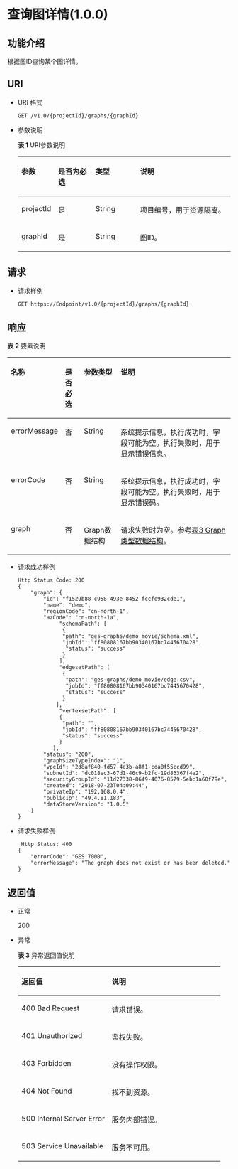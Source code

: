 # 查询图详情\(1.0.0\)<a name="ges_03_0017"></a>

## 功能介绍<a name="section13112046"></a>

根据图ID查询某个图详情。

## URI<a name="section50899550"></a>

-   URI 格式

    ```
    GET /v1.0/{projectId}/graphs/{graphId}
    ```

-   参数说明

    **表 1**  URI参数说明

    <a name="table6608620617248"></a>
    <table><thead align="left"><tr id="row3675225817248"><th class="cellrowborder" valign="top" width="16.73%" id="mcps1.2.5.1.1"><p id="p595565431734"><a name="p595565431734"></a><a name="p595565431734"></a>参数</p>
    </th>
    <th class="cellrowborder" valign="top" width="17.669999999999998%" id="mcps1.2.5.1.2"><p id="p593506481734"><a name="p593506481734"></a><a name="p593506481734"></a>是否为必选</p>
    </th>
    <th class="cellrowborder" valign="top" width="21.05%" id="mcps1.2.5.1.3"><p id="p426731451734"><a name="p426731451734"></a><a name="p426731451734"></a>类型</p>
    </th>
    <th class="cellrowborder" valign="top" width="44.55%" id="mcps1.2.5.1.4"><p id="p339727151734"><a name="p339727151734"></a><a name="p339727151734"></a>说明</p>
    </th>
    </tr>
    </thead>
    <tbody><tr id="row1808447217248"><td class="cellrowborder" valign="top" width="16.73%" headers="mcps1.2.5.1.1 "><p id="p264479361734"><a name="p264479361734"></a><a name="p264479361734"></a>projectId</p>
    </td>
    <td class="cellrowborder" valign="top" width="17.669999999999998%" headers="mcps1.2.5.1.2 "><p id="p619080841734"><a name="p619080841734"></a><a name="p619080841734"></a>是</p>
    </td>
    <td class="cellrowborder" valign="top" width="21.05%" headers="mcps1.2.5.1.3 "><p id="p484988711734"><a name="p484988711734"></a><a name="p484988711734"></a>String</p>
    </td>
    <td class="cellrowborder" valign="top" width="44.55%" headers="mcps1.2.5.1.4 "><p id="p360945161734"><a name="p360945161734"></a><a name="p360945161734"></a>项目编号，用于资源隔离。</p>
    </td>
    </tr>
    <tr id="row3934025317248"><td class="cellrowborder" valign="top" width="16.73%" headers="mcps1.2.5.1.1 "><p id="p62277391734"><a name="p62277391734"></a><a name="p62277391734"></a>graphId</p>
    </td>
    <td class="cellrowborder" valign="top" width="17.669999999999998%" headers="mcps1.2.5.1.2 "><p id="p346848441734"><a name="p346848441734"></a><a name="p346848441734"></a>是</p>
    </td>
    <td class="cellrowborder" valign="top" width="21.05%" headers="mcps1.2.5.1.3 "><p id="p580089451734"><a name="p580089451734"></a><a name="p580089451734"></a>String</p>
    </td>
    <td class="cellrowborder" valign="top" width="44.55%" headers="mcps1.2.5.1.4 "><p id="p11040821734"><a name="p11040821734"></a><a name="p11040821734"></a>图ID。</p>
    </td>
    </tr>
    </tbody>
    </table>


## 请求<a name="section55442766"></a>

-   请求样例

    ```
    GET https://Endpoint/v1.0/{projectId}/graphs/{graphId} 
    ```


## 响应<a name="section29222847"></a>

**表 2**  要素说明

<a name="table13346946"></a>
<table><thead align="left"><tr id="row52871723"><th class="cellrowborder" valign="top" width="17.48%" id="mcps1.2.5.1.1"><p id="p54751131"><a name="p54751131"></a><a name="p54751131"></a>名称</p>
</th>
<th class="cellrowborder" valign="top" width="8.780000000000001%" id="mcps1.2.5.1.2"><p id="p5656599"><a name="p5656599"></a><a name="p5656599"></a>是否必选</p>
</th>
<th class="cellrowborder" valign="top" width="17.169999999999998%" id="mcps1.2.5.1.3"><p id="p55531400"><a name="p55531400"></a><a name="p55531400"></a>参数类型</p>
</th>
<th class="cellrowborder" valign="top" width="56.57%" id="mcps1.2.5.1.4"><p id="p1749590"><a name="p1749590"></a><a name="p1749590"></a>说明</p>
</th>
</tr>
</thead>
<tbody><tr id="row15746315"><td class="cellrowborder" valign="top" width="17.48%" headers="mcps1.2.5.1.1 "><p id="p383151"><a name="p383151"></a><a name="p383151"></a>errorMessage</p>
</td>
<td class="cellrowborder" valign="top" width="8.780000000000001%" headers="mcps1.2.5.1.2 "><p id="p31035234"><a name="p31035234"></a><a name="p31035234"></a>否</p>
</td>
<td class="cellrowborder" valign="top" width="17.169999999999998%" headers="mcps1.2.5.1.3 "><p id="p30826063"><a name="p30826063"></a><a name="p30826063"></a>String</p>
</td>
<td class="cellrowborder" valign="top" width="56.57%" headers="mcps1.2.5.1.4 "><p id="p13883164"><a name="p13883164"></a><a name="p13883164"></a>系统提示信息，执行成功时，字段可能为空。执行失败时，用于显示错误信息。</p>
</td>
</tr>
<tr id="row57839614"><td class="cellrowborder" valign="top" width="17.48%" headers="mcps1.2.5.1.1 "><p id="p54497151"><a name="p54497151"></a><a name="p54497151"></a>errorCode</p>
</td>
<td class="cellrowborder" valign="top" width="8.780000000000001%" headers="mcps1.2.5.1.2 "><p id="p52193076"><a name="p52193076"></a><a name="p52193076"></a>否</p>
</td>
<td class="cellrowborder" valign="top" width="17.169999999999998%" headers="mcps1.2.5.1.3 "><p id="p66889605"><a name="p66889605"></a><a name="p66889605"></a>String</p>
</td>
<td class="cellrowborder" valign="top" width="56.57%" headers="mcps1.2.5.1.4 "><p id="p49348956"><a name="p49348956"></a><a name="p49348956"></a>系统提示信息，执行成功时，字段可能为空。执行失败时，用于显示错误码。</p>
</td>
</tr>
<tr id="row41487420"><td class="cellrowborder" valign="top" width="17.48%" headers="mcps1.2.5.1.1 "><p id="p5037844"><a name="p5037844"></a><a name="p5037844"></a>graph</p>
</td>
<td class="cellrowborder" valign="top" width="8.780000000000001%" headers="mcps1.2.5.1.2 "><p id="p5412196"><a name="p5412196"></a><a name="p5412196"></a>否</p>
</td>
<td class="cellrowborder" valign="top" width="17.169999999999998%" headers="mcps1.2.5.1.3 "><p id="p35734741"><a name="p35734741"></a><a name="p35734741"></a>Graph数据结构</p>
</td>
<td class="cellrowborder" valign="top" width="56.57%" headers="mcps1.2.5.1.4 "><p id="p8832910"><a name="p8832910"></a><a name="p8832910"></a>请求失败时为空。参考<a href="查询图列表(1-0-0).md#table43692815">表3 Graph类型数据结构</a>。</p>
</td>
</tr>
</tbody>
</table>

-   请求成功样例

    ```
    Http Status Code: 200
    {
        "graph": {
            "id": "f1529b88-c958-493e-8452-fccfe932cde1",
            "name": "demo",
            "regionCode": "cn-north-1",
            "azCode": "cn-north-1a",
                 "schemaPath": [
                  {
                  "path": "ges-graphs/demo_movie/schema.xml",
                  "jobId": "ff80808167bb90340167bc7445670428",
                   "status": "success"
                  }
                 ],
                 "edgesetPath": [
                  {
                   "path": "ges-graphs/demo_movie/edge.csv",
                   "jobId": "ff80808167bb90340167bc7445670428",
                   "status": "success"
                  }
                ],
                 "vertexsetPath": [
                 {
                  "path": "",
                  "jobId": "ff80808167bb90340167bc7445670428",
                  "status": "success"
                 }
               ],
            "status": "200",
            "graphSizeTypeIndex": "1",
            "vpcId": "2d8af840-fd57-4e3b-a8f1-cda0f55ccd99",
            "subnetId": "dc018ec3-67d1-46c9-b2fc-19d83367f4e2",
            "securityGroupId": "11d27338-8649-4076-8579-5ebc1a60f79e",
            "created": "2018-07-23T04:09:44",
            "privateIp": "192.168.0.4",
            "publicIp": "49.4.81.183",
            "dataStoreVersion": "1.0.5"
        }
    }
    ```

-   请求失败样例

    ```
     Http Status: 400
    {
        "errorCode": "GES.7000",
        "errorMessage": "The graph does not exist or has been deleted."
    }
    ```


## 返回值<a name="section61679034"></a>

-   正常

    200

-   异常

    **表 3**  异常返回值说明

    <a name="table21182911172628"></a>
    <table><thead align="left"><tr id="row22686601172628"><th class="cellrowborder" valign="top" width="44.56%" id="mcps1.2.3.1.1"><p id="p29113043172638"><a name="p29113043172638"></a><a name="p29113043172638"></a>返回值</p>
    </th>
    <th class="cellrowborder" valign="top" width="55.44%" id="mcps1.2.3.1.2"><p id="p9346244172638"><a name="p9346244172638"></a><a name="p9346244172638"></a>说明</p>
    </th>
    </tr>
    </thead>
    <tbody><tr id="row13233353172628"><td class="cellrowborder" valign="top" width="44.56%" headers="mcps1.2.3.1.1 "><p id="p50316832172638"><a name="p50316832172638"></a><a name="p50316832172638"></a>400 Bad Request</p>
    </td>
    <td class="cellrowborder" valign="top" width="55.44%" headers="mcps1.2.3.1.2 "><p id="p49131611172638"><a name="p49131611172638"></a><a name="p49131611172638"></a>请求错误。</p>
    </td>
    </tr>
    <tr id="row657300172628"><td class="cellrowborder" valign="top" width="44.56%" headers="mcps1.2.3.1.1 "><p id="p47920375172638"><a name="p47920375172638"></a><a name="p47920375172638"></a>401 Unauthorized</p>
    </td>
    <td class="cellrowborder" valign="top" width="55.44%" headers="mcps1.2.3.1.2 "><p id="p56345162172638"><a name="p56345162172638"></a><a name="p56345162172638"></a>鉴权失败。</p>
    </td>
    </tr>
    <tr id="row23989959172628"><td class="cellrowborder" valign="top" width="44.56%" headers="mcps1.2.3.1.1 "><p id="p4998764172638"><a name="p4998764172638"></a><a name="p4998764172638"></a>403 Forbidden</p>
    </td>
    <td class="cellrowborder" valign="top" width="55.44%" headers="mcps1.2.3.1.2 "><p id="p2246721172638"><a name="p2246721172638"></a><a name="p2246721172638"></a>没有操作权限。</p>
    </td>
    </tr>
    <tr id="row49197943172628"><td class="cellrowborder" valign="top" width="44.56%" headers="mcps1.2.3.1.1 "><p id="p27247364172638"><a name="p27247364172638"></a><a name="p27247364172638"></a>404 Not Found</p>
    </td>
    <td class="cellrowborder" valign="top" width="55.44%" headers="mcps1.2.3.1.2 "><p id="p59552853172638"><a name="p59552853172638"></a><a name="p59552853172638"></a>找不到资源。</p>
    </td>
    </tr>
    <tr id="row13744769172628"><td class="cellrowborder" valign="top" width="44.56%" headers="mcps1.2.3.1.1 "><p id="p61704332172638"><a name="p61704332172638"></a><a name="p61704332172638"></a>500 Internal Server Error</p>
    </td>
    <td class="cellrowborder" valign="top" width="55.44%" headers="mcps1.2.3.1.2 "><p id="p31994980172638"><a name="p31994980172638"></a><a name="p31994980172638"></a>服务内部错误。</p>
    </td>
    </tr>
    <tr id="row305099172628"><td class="cellrowborder" valign="top" width="44.56%" headers="mcps1.2.3.1.1 "><p id="p37564761172638"><a name="p37564761172638"></a><a name="p37564761172638"></a>503 Service Unavailable</p>
    </td>
    <td class="cellrowborder" valign="top" width="55.44%" headers="mcps1.2.3.1.2 "><p id="p22846801172638"><a name="p22846801172638"></a><a name="p22846801172638"></a>服务不可用。</p>
    </td>
    </tr>
    </tbody>
    </table>



